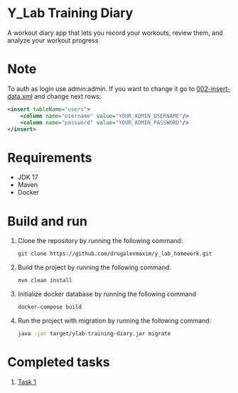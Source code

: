 # Y_Lab Training Diary

A workout diary app that lets you record your workouts, review them, and analyze your workout progress

# Note 

To auth as login use admin:admin. If you want to change it go to [002-insert-data.xml](src%2Fmain%2Fresources%2Fdatabase%2F002-insert-data.xml) and change next rows:
```xml
<insert tableName="users">
    <column name="username" value="YOUR_ADMIN_USERNAME"/>
    <column name="password" value="YOUR_ADMIN_PASSWORD"/>
</insert>
```

# Requirements

- JDK 17
- Maven
- Docker

# Build and run

1. Clone the repository by running the following command:
    ```bash
    git clone https://github.com/drugalevmaxim/y_lab_homework.git
    ```
2. Build the project by running the following command:
    ```bash
   mvn clean install
   ```
3. Initialize docker database by running the following command
   ```bash
   docker-compose build
   ```
4. Run the project with migration by running the following command:
    ```bash
    java -jar target/ylab-training-diary.jar migrate
    ```

# Completed tasks

1. [Task 1](../../pull/1/)